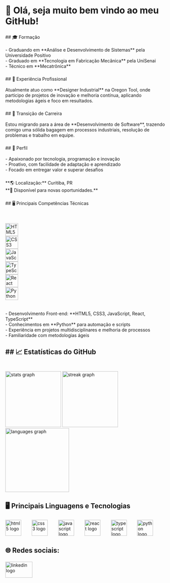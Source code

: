 <h1 align="left">🎯 Olá, seja muito bem vindo ao meu GitHub!</h1>

###

<p align="left">## 🎓 Formação<br><br>- Graduando em **Análise e Desenvolvimento de Sistemas** pela Universidade Positivo  <br>- Graduado em **Tecnologia em Fabricação Mecânica** pela UniSenai  <br>- Técnico em **Mecatrônica**</p>

###

<p align="left">## 💼 Experiência Profissional<br><br>Atualmente atuo como **Designer Industrial** na Oregon Tool, onde participo de projetos de inovação e melhoria contínua, aplicando metodologias ágeis e foco em resultados.</p>

###

<p align="left">## 🔄 Transição de Carreira<br><br>Estou migrando para a área de **Desenvolvimento de Software**, trazendo comigo uma sólida bagagem em processos industriais, resolução de problemas e trabalho em equipe.</p>

###

<p align="left">## 🚀 Perfil<br><br>- Apaixonado por tecnologia, programação e inovação<br>- Proativo, com facilidade de adaptação e aprendizado<br>- Focado em entregar valor e superar desafios</p>

###

<p align="left">**🌎 Localização:** Curitiba, PR  <br>**🔗 Disponível para novas oportunidades.**</p>

###

<p align="left">## 🖥️ Principais Competências Técnicas<br><br><div align="left"><br>  <img src="https://cdn.jsdelivr.net/gh/devicons/devicon/icons/html5/html5-original.svg" height="40" alt="HTML5" title="HTML5"/><br>  <img width="10"/><br>  <img src="https://cdn.jsdelivr.net/gh/devicons/devicon/icons/css3/css3-original.svg" height="40" alt="CSS3" title="CSS3"/><br>  <img width="10"/><br>  <img src="https://cdn.jsdelivr.net/gh/devicons/devicon/icons/javascript/javascript-original.svg" height="40" alt="JavaScript" title="JavaScript"/><br>  <img width="10"/><br>  <img src="https://cdn.jsdelivr.net/gh/devicons/devicon/icons/typescript/typescript-original.svg" height="40" alt="TypeScript" title="TypeScript"/><br>  <img width="10"/><br>  <img src="https://cdn.jsdelivr.net/gh/devicons/devicon/icons/react/react-original.svg" height="40" alt="React" title="React"/><br>  <img width="10"/><br>  <img src="https://cdn.jsdelivr.net/gh/devicons/devicon/icons/python/python-original.svg" height="40" alt="Python" title="Python"/><br></div><br><br>- Desenvolvimento Front-end: **HTML5, CSS3, JavaScript, React, TypeScript**<br>- Conhecimentos em **Python** para automação e scripts<br>- Experiência em projetos multidisciplinares e melhoria de processos<br>- Familiaridade com metodologias ágeis</p>

###

<h2 align="left">## 📈 Estatísticas do GitHub</h2>

###

<br clear="both">

<div align="left">
  <img src="https://github-readme-stats.vercel.app/api?username=Alexandre2552&hide_title=false&hide_rank=true&show_icons=true&include_all_commits=true&count_private=true&disable_animations=false&theme=dracula&locale=en&hide_border=true" height="175" alt="stats graph"  />
  <img src="https://streak-stats.demolab.com?user=Alexandre2552&locale=en&mode=daily&theme=dracula&hide_border=true&border_radius=5" height="175" alt="streak graph"  />
  <img src="https://github-readme-stats.vercel.app/api/top-langs?username=Alexandre2552&locale=en&hide_title=false&layout=compact&card_width=320&langs_count=10&theme=dracula&hide_border=true" height="200" alt="languages graph"  />
</div>

###

<h2 align="left">🖥️ Principais Linguagens e Tecnologias</h2>

###

<div align="left">
  <img src="https://cdn.jsdelivr.net/gh/devicons/devicon/icons/html5/html5-original.svg" height="50" alt="html5 logo"  />
  <img width="25" />
  <img src="https://cdn.jsdelivr.net/gh/devicons/devicon/icons/css3/css3-original.svg" height="50" alt="css3 logo"  />
  <img width="25" />
  <img src="https://cdn.jsdelivr.net/gh/devicons/devicon/icons/javascript/javascript-original.svg" height="50" alt="javascript logo"  />
  <img width="25" />
  <img src="https://cdn.jsdelivr.net/gh/devicons/devicon/icons/react/react-original.svg" height="50" alt="react logo"  />
  <img width="25" />
  <img src="https://cdn.jsdelivr.net/gh/devicons/devicon/icons/typescript/typescript-original.svg" height="50" alt="typescript logo"  />
  <img width="25" />
  <img src="https://cdn.jsdelivr.net/gh/devicons/devicon/icons/python/python-original.svg" height="50" alt="python logo"  />
</div>

###

<h2 align="left">🌐 Redes sociais:</h2>

###

<div align="left">
  <a href="https://www.linkedin.com/in/alexandreluizalmeida/" target="_blank">
    <img src="https://raw.githubusercontent.com/maurodesouza/profile-readme-generator/master/src/assets/icons/social/linkedin/default.svg" width="85" height="50" alt="linkedin logo"  />
  </a>
</div>

###
